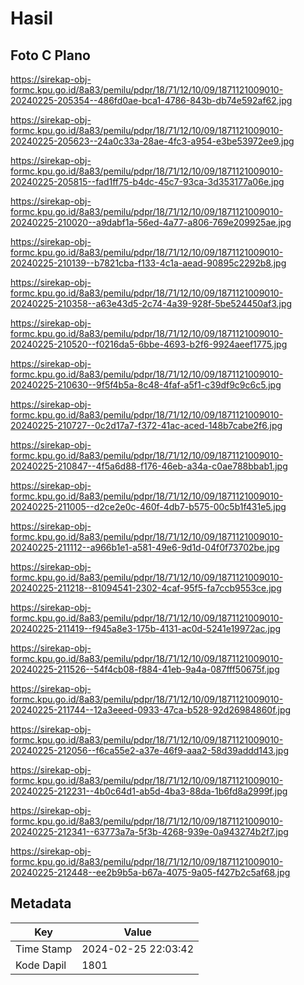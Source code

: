 # Hasil

## Foto C Plano

https://sirekap-obj-formc.kpu.go.id/8a83/pemilu/pdpr/18/71/12/10/09/1871121009010-20240225-205354--486fd0ae-bca1-4786-843b-db74e592af62.jpg

https://sirekap-obj-formc.kpu.go.id/8a83/pemilu/pdpr/18/71/12/10/09/1871121009010-20240225-205623--24a0c33a-28ae-4fc3-a954-e3be53972ee9.jpg

https://sirekap-obj-formc.kpu.go.id/8a83/pemilu/pdpr/18/71/12/10/09/1871121009010-20240225-205815--fad1ff75-b4dc-45c7-93ca-3d353177a06e.jpg

https://sirekap-obj-formc.kpu.go.id/8a83/pemilu/pdpr/18/71/12/10/09/1871121009010-20240225-210020--a9dabf1a-56ed-4a77-a806-769e209925ae.jpg

https://sirekap-obj-formc.kpu.go.id/8a83/pemilu/pdpr/18/71/12/10/09/1871121009010-20240225-210139--b7821cba-f133-4c1a-aead-90895c2292b8.jpg

https://sirekap-obj-formc.kpu.go.id/8a83/pemilu/pdpr/18/71/12/10/09/1871121009010-20240225-210358--a63e43d5-2c74-4a39-928f-5be524450af3.jpg

https://sirekap-obj-formc.kpu.go.id/8a83/pemilu/pdpr/18/71/12/10/09/1871121009010-20240225-210520--f0216da5-6bbe-4693-b2f6-9924aeef1775.jpg

https://sirekap-obj-formc.kpu.go.id/8a83/pemilu/pdpr/18/71/12/10/09/1871121009010-20240225-210630--9f5f4b5a-8c48-4faf-a5f1-c39df9c9c6c5.jpg

https://sirekap-obj-formc.kpu.go.id/8a83/pemilu/pdpr/18/71/12/10/09/1871121009010-20240225-210727--0c2d17a7-f372-41ac-aced-148b7cabe2f6.jpg

https://sirekap-obj-formc.kpu.go.id/8a83/pemilu/pdpr/18/71/12/10/09/1871121009010-20240225-210847--4f5a6d88-f176-46eb-a34a-c0ae788bbab1.jpg

https://sirekap-obj-formc.kpu.go.id/8a83/pemilu/pdpr/18/71/12/10/09/1871121009010-20240225-211005--d2ce2e0c-460f-4db7-b575-00c5b1f431e5.jpg

https://sirekap-obj-formc.kpu.go.id/8a83/pemilu/pdpr/18/71/12/10/09/1871121009010-20240225-211112--a966b1e1-a581-49e6-9d1d-04f0f73702be.jpg

https://sirekap-obj-formc.kpu.go.id/8a83/pemilu/pdpr/18/71/12/10/09/1871121009010-20240225-211218--81094541-2302-4caf-95f5-fa7ccb9553ce.jpg

https://sirekap-obj-formc.kpu.go.id/8a83/pemilu/pdpr/18/71/12/10/09/1871121009010-20240225-211419--f945a8e3-175b-4131-ac0d-5241e19972ac.jpg

https://sirekap-obj-formc.kpu.go.id/8a83/pemilu/pdpr/18/71/12/10/09/1871121009010-20240225-211526--54f4cb08-f884-41eb-9a4a-087fff50675f.jpg

https://sirekap-obj-formc.kpu.go.id/8a83/pemilu/pdpr/18/71/12/10/09/1871121009010-20240225-211744--12a3eeed-0933-47ca-b528-92d26984860f.jpg

https://sirekap-obj-formc.kpu.go.id/8a83/pemilu/pdpr/18/71/12/10/09/1871121009010-20240225-212056--f6ca55e2-a37e-46f9-aaa2-58d39addd143.jpg

https://sirekap-obj-formc.kpu.go.id/8a83/pemilu/pdpr/18/71/12/10/09/1871121009010-20240225-212231--4b0c64d1-ab5d-4ba3-88da-1b6fd8a2999f.jpg

https://sirekap-obj-formc.kpu.go.id/8a83/pemilu/pdpr/18/71/12/10/09/1871121009010-20240225-212341--63773a7a-5f3b-4268-939e-0a943274b2f7.jpg

https://sirekap-obj-formc.kpu.go.id/8a83/pemilu/pdpr/18/71/12/10/09/1871121009010-20240225-212448--ee2b9b5a-b67a-4075-9a05-f427b2c5af68.jpg


## Metadata

| Key        | Value               |
| ---------- | ------------------- |
| Time Stamp | 2024-02-25 22:03:42 |
| Kode Dapil | 1801                |



